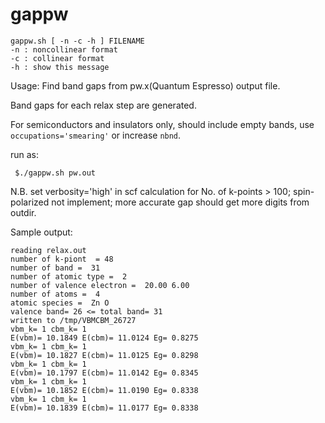 # gappw

```
gappw.sh [ -n -c -h ] FILENAME
-n : noncollinear format
-c : collinear format
-h : show this message
```

Usage: Find band gaps from pw.x(Quantum Espresso) output file.

Band gaps for each relax step are generated.

For semiconductors and insulators only, should include empty bands, use 
```occupations='smearing'``` or increase ```nbnd```.

run as:
```
 $./gappw.sh pw.out

```

N.B. set verbosity='high' in scf calculation for No. of k-points > 100; spin-polarized not implement; more accurate gap should get more digits from outdir. 

Sample output:
```
reading relax.out
number of k-piont  = 48
number of band =  31
number of atomic type =  2
number of valence electron =  20.00 6.00
number of atoms =  4
atomic species =  Zn O
valence band= 26 <= total band= 31
written to /tmp/VBMCBM_26727
vbm_k= 1 cbm_k= 1
E(vbm)= 10.1849 E(cbm)= 11.0124 Eg= 0.8275
vbm_k= 1 cbm_k= 1
E(vbm)= 10.1827 E(cbm)= 11.0125 Eg= 0.8298
vbm_k= 1 cbm_k= 1
E(vbm)= 10.1797 E(cbm)= 11.0142 Eg= 0.8345
vbm_k= 1 cbm_k= 1
E(vbm)= 10.1852 E(cbm)= 11.0190 Eg= 0.8338
vbm_k= 1 cbm_k= 1
E(vbm)= 10.1839 E(cbm)= 11.0177 Eg= 0.8338
```
